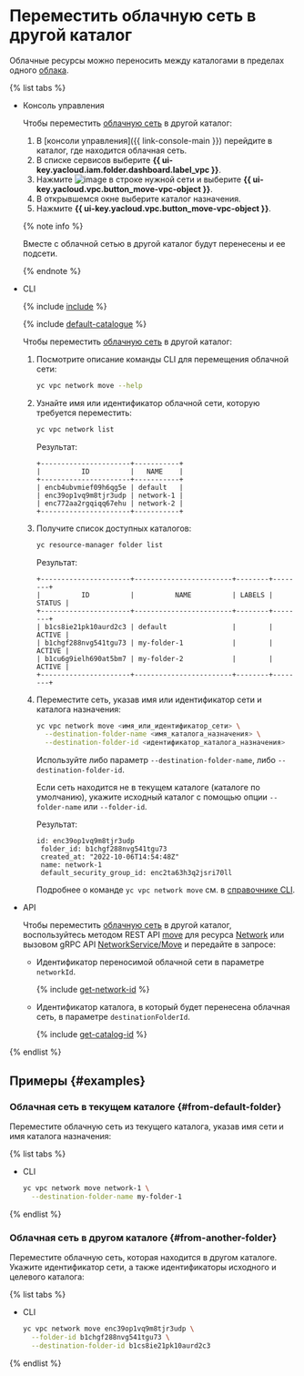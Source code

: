 # Переместить облачную сеть в другой каталог

Облачные ресурсы можно переносить между каталогами в пределах одного [облака](../../resource-manager/concepts/resources-hierarchy.md).

{% list tabs %}

- Консоль управления

  Чтобы переместить [облачную сеть](../concepts/network.md) в другой каталог:

  1. В [консоли управления]({{ link-console-main }}) перейдите в каталог, где находится облачная сеть.
  1. В списке сервисов выберите **{{ ui-key.yacloud.iam.folder.dashboard.label_vpc }}**.
  1. Нажмите ![image](../../_assets/options.svg) в строке нужной сети и выберите **{{ ui-key.yacloud.vpc.button_move-vpc-object }}**.
  1. В открывшемся окне выберите каталог назначения.
  1. Нажмите **{{ ui-key.yacloud.vpc.button_move-vpc-object }}**.

  {% note info %}

  Вместе с облачной сетью в другой каталог будут перенесены и ее подсети.

  {% endnote %}

- CLI

  {% include [include](../../_includes/cli-install.md) %}

  {% include [default-catalogue](../../_includes/default-catalogue.md) %}

  Чтобы переместить [облачную сеть](../concepts/network.md) в другой каталог:

  1. Посмотрите описание команды CLI для перемещения облачной сети:

      ```bash
      yc vpc network move --help
      ```

  1. Узнайте имя или идентификатор облачной сети, которую требуется переместить:

      ```bash
      yc vpc network list
      ```
      Результат:
      ```text
      +----------------------+-----------+
      |          ID          |   NAME    |
      +----------------------+-----------+
      | encb4ubvmief09h6qg5e | default   |
      | enc39op1vq9m8tjr3udp | network-1 |
      | enc772aa2rgqiqq67ehu | network-2 |
      +----------------------+-----------+
      ```

  1. Получите список доступных каталогов:

      ```bash
      yc resource-manager folder list
      ```

      Результат:
      ```text
      +----------------------+------------------------+--------+--------+
      |          ID          |          NAME          | LABELS | STATUS |
      +----------------------+------------------------+--------+--------+
      | b1cs8ie21pk10aurd2c3 | default                |        | ACTIVE |
      | b1chgf288nvg541tgu73 | my-folder-1            |        | ACTIVE |
      | b1cu6g9ielh690at5bm7 | my-folder-2            |        | ACTIVE |
      +----------------------+------------------------+--------+--------+
      ```

  1. Переместите сеть, указав имя или идентификатор сети и каталога назначения:

     ```bash
     yc vpc network move <имя_или_идентификатор_сети> \
       --destination-folder-name <имя_каталога_назначения> \
       --destination-folder-id <идентификатор_каталога_назначения>
     ```
     Используйте либо параметр `--destination-folder-name`, либо `--destination-folder-id`.

     Если сеть находится не в текущем каталоге (каталоге по умолчанию), укажите исходный каталог с помощью опции `--folder-name` или `--folder-id`.

     Результат:
     ```text
     id: enc39op1vq9m8tjr3udp
      folder_id: b1chgf288nvg541tgu73
      created_at: "2022-10-06T14:54:48Z"
      name: network-1
      default_security_group_id: enc2ta63h3q2jsri70ll
     ```
     Подробнее о команде `yc vpc network move` см. в [справочнике CLI](../../cli/cli-ref/managed-services/vpc/network/move.md).

- API

  Чтобы переместить [облачную сеть](../concepts/network.md) в другой каталог, воспользуйтесь методом REST API [move](../api-ref/Network/move) для ресурса [Network](../api-ref/Network/index.md) или вызовом gRPC API [NetworkService/Move](../api-ref/grpc/network_service.md#Move) и передайте в запросе:

  * Идентификатор переносимой облачной сети в параметре `networkId`.

    {% include [get-network-id](../../_includes/vpc/get-network-id.md) %}

  * Идентификатор каталога, в который будет перенесена облачная сеть, в параметре `destinationFolderId`.

    {% include [get-catalog-id](../../_includes/get-catalog-id.md) %}

{% endlist %}

## Примеры {#examples}

### Облачная сеть в текущем каталоге {#from-default-folder}

Переместите облачную сеть из текущего каталога, указав имя сети и имя каталога назначения:

{% list tabs %}

- CLI

  ```bash
  yc vpc network move network-1 \
    --destination-folder-name my-folder-1
  ```

{% endlist %}

### Облачная сеть в другом каталоге {#from-another-folder}

Переместите облачную сеть, которая находится в другом каталоге. Укажите идентификатор сети, а также идентификаторы исходного и целевого каталога:

{% list tabs %}

- CLI

  ```bash
  yc vpc network move enc39op1vq9m8tjr3udp \
    --folder-id b1chgf288nvg541tgu73 \
    --destination-folder-id b1cs8ie21pk10aurd2c3
  ```

{% endlist %}
